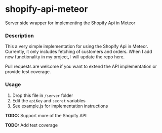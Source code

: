 shopify-api-meteor
==================

Server side wrapper for implementing the Shopify Api in Meteor

### Description

This a very simple implementation for using the Shopify Api in Meteor. 
Currently, it only includes fetching of customers and orders. When I
add new functionality in my project, I will update the repo here.

Pull requests are welcome if you want to extend the API implementation
or provide test coverage.

### Usage

1. Drop this file in `/server` folder
2. Edit the `apiKey` and `secret` variables
3. See example.js for implementation instructions

**TODO:** Support more of the Shopify API

**TODO:** Add test coverage
